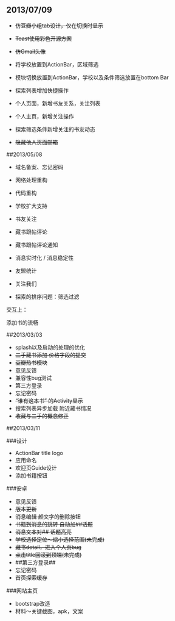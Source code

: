 ## 2013/07/09

* ~~仿豆瓣小组tab设计，仅在切换时显示~~
* ~~Toast使用彩色开源方案~~
* ~~仿Gmail头像~~
* 将学校放置到ActionBar，区域筛选
* 模块切换放置到ActionBar，学校以及条件筛选放置在bottom Bar
* 探索列表增加快捷操作
* 个人页面，新增书友关系，关注列表
* 个人主页，新增关注操作
* 探索筛选条件新增关注的书友动态

* ~~隐藏他人页面邮箱~~


##2013/05/08

* 域名备案、忘记密码
* 网络处理重构
* 代码重构
* 学校扩大支持
* 书友关注
* 藏书跟帖评论
* 藏书跟帖评论通知
* 消息实时化 / 消息稳定性
* 友盟统计

* 关注我们

* 探索的排序问题：筛选过滤

交互上：

添加书的流畅



##2013/03/03

* splash以及启动的处理的优化	
* ~~二手藏书添加 价格字段的提交~~
* ~~豆瓣热书模块~~		
* 意见反馈	
* 兼容性bug测试
* 第三方登录
* 忘记密码
* ~~“谁有这本书” 的Activity显示~~
* 搜索列表异步加载 附近藏书情况
* ~~收藏与二手的概念修正~~

##2013/03/11

###设计
* ActionBar title logo
* 应用命名
* 欢迎页Guide设计
* 添加书籍按钮

###安卓
* 意见反馈
* ~~版本更新~~
* ~~消息编辑 颜文字的删除按钮~~
* ~~书籍到消息的跳转 自动加##话题~~
* ~~消息文本对## 话题高亮~~
* ~~学校选择定位～缩小选择范围(未完成)~~
* ~~藏书detail，进入个人页bug~~
* ~~点击title回滚到顶端(未完成)~~
* ##第三方登录##
* 忘记密码
* ~~首页探索缓存~~

###网站主页
* bootstrap改造
* 材料～关键截图，apk，文案
